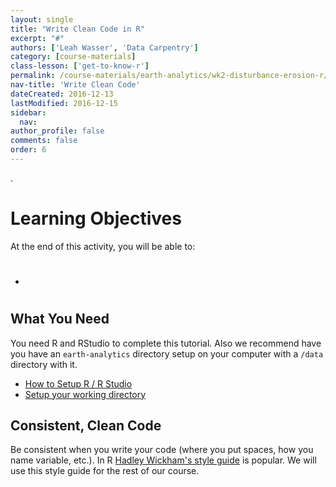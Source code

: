 ```yaml
---
layout: single
title: "Write Clean Code in R"
excerpt: "#"
authors: ['Leah Wasser', 'Data Carpentry']
category: [course-materials]
class-lesson: ['get-to-know-r']
permalink: /course-materials/earth-analytics/wk2-disturbance-erosion-r/write-clean-code-with-r/
nav-title: 'Write Clean Code'
dateCreated: 2016-12-13
lastModified: 2016-12-15
sidebar:
  nav:
author_profile: false
comments: false
order: 6
---
```


.

<div class='notice--success' markdown="1">

# Learning Objectives
At the end of this activity, you will be able to:

* #

## What You Need

You need R and RStudio to complete this tutorial. Also we recommend have you
have an `earth-analytics` directory setup on your computer with a `/data`
directory with it.

* [How to Setup R / R Studio](/course-materials/earth-analytics/setup-r-rstudio/)
* [Setup your working directory](/course-materials/earth-analytics/setup-working-directory/)

</div>




## Consistent, Clean Code

Be consistent when you write your code (where you put spaces, how you name
variable, etc.). In R
[Hadley Wickham's style guide](http://adv-r.had.co.nz/Style.html) is popular. We
will use this style guide for the rest of our course.
